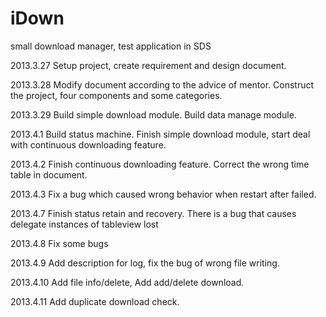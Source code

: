 iDown
=====

small download manager, test application in SDS

2013.3.27
Setup project, create requirement and design document.

2013.3.28
Modify document according to the advice of mentor.
Construct the project, four components and some categories.

2013.3.29
Build simple download module.
Build data manage module.

2013.4.1
Build status machine.
Finish simple download module, start deal with continuous downloading feature.

2013.4.2
Finish continuous downloading feature.
Correct the wrong time table in document.

2013.4.3
Fix a bug which caused wrong behavior when restart after failed.

2013.4.7
Finish status retain and recovery. There is a bug that causes delegate instances of tableview lost

2013.4.8
Fix some bugs

2013.4.9
Add description for log, fix the bug of wrong file writing.

2013.4.10
Add file info/delete, Add add/delete download.

2013.4.11
Add duplicate download check.

